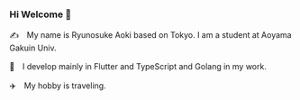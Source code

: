 ### Hi Welcome 👋

✍️　My name is Ryunosuke Aoki based on Tokyo. I am a student at Aoyama Gakuin Univ.

📱　I develop mainly in Flutter and TypeScript and Golang in my work.

✈️　My hobby is traveling.

<!--
**Ryunosuke1114/Ryunosuke1114** is a ✨ _special_ ✨ repository because its `README.md` (this file) appears on your GitHub profile.

Here are some ideas to get you started:

- 🔭 I’m currently working on ...
- 🌱 I’m currently learning ...
- 👯 I’m looking to collaborate on ...
- 🤔 I’m looking for help with ...
- 💬 Ask me about ...
- 📫 How to reach me: ...
- 😄 Pronouns: ...
- ⚡ Fun fact: ...
-->
